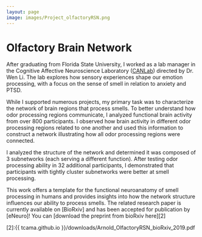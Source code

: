 ```yaml
---
layout: page
image: images/Project_olfactoryRSN.png
---
```

# Olfactory Brain Network

After graduating from Florida State University, I worked as a lab manager in the Cognitive Affective Neuroscience Laboratory ([CANLab][1]) directed by Dr. Wen Li. The lab explores how sensory experiences shape our emotion processing, with a focus on the sense of smell in relation to anxiety and PTSD.

While I supported numerous projects, my primary task was to characterize the network of brain regions that process smells. To better understand how odor processing regions communicate, I analyzed functional brain activity from over 800 participants. I observed how brain activity in different odor processing regions related to one another and used this information to construct a network illustrating how all odor processing regions were connected.

I analyzed the structure of the network and determined it was composed of 3 subnetworks (each serving a different function). After testing odor processing ability in 32 additional participants, I demonstrated that participants with tightly cluster subnetworks were better at smell processing. 

This work offers a template for the functional neuroanatomy of smell processing in humans and provides insights into how the network structure influences our ability to process smells. The related research paper is currently available on [BioRxiv] and has been accepted for publication by [eNeuro]! You can [download the preprint from bioRxiv here][2]

[1]: https://psy.fsu.edu/canlab/
[2]:{{ tcama.github.io }}/downloads/Arnold_OlfactoryRSN_bioRxiv_2019.pdf